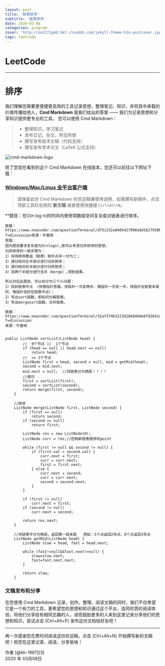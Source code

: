 ```yaml
---
layout: post
title: '链表排序'
subtitle: '链表排序'
date: 2020-03-08
categories: program
cover: 'http://on2171g4d.bkt.clouddn.com/jekyll-theme-h2o-postcover.jpg'
tags: leetcode﻿
---
```


# LeetCode

------

# 排序

我们理解您需要更便捷更高效的工具记录思想，整理笔记、知识，并将其中承载的价值传播给他人，**Cmd Markdown** 是我们给出的答案 —— 我们为记录思想和分享知识提供更专业的工具。 您可以使用 Cmd Markdown：

> * 整理知识，学习笔记
> * 发布日记，杂文，所见所想
> * 撰写发布技术文稿（代码支持）
> * 撰写发布学术论文（LaTeX 公式支持）

![cmd-markdown-logo](https://www.zybuluo.com/static/img/logo.png)

除了您现在看到的这个 Cmd Markdown 在线版本，您还可以前往以下网址下载：

### [Windows/Mac/Linux 全平台客户端](https://www.zybuluo.com/cmd/)

> 请保留此份 Cmd Markdown 的欢迎稿兼使用说明，如需撰写新稿件，点击顶部工具栏右侧的 <i class="icon-file"></i> **新文稿** 或者使用快捷键 `Ctrl+Alt+N`。

**题目：在O(n log n)的时间内使用常数级空间复杂度对链表进行排序。

```
链接：https://www.nowcoder.com/questionTerminal/d75c232a0405427098a8d1627930bea6?f=discussion来源：牛客网
思路：
因为题目要求复杂度为O(nlogn),故可以考虑归并排序的思想。
归并排序的一般步骤为：
1）将待排序数组（链表）取中点并一分为二；
2）递归地对左半部分进行归并排序；
3）递归地对右半部分进行归并排序；
4）将两个半部分进行合并（merge）,得到结果。

所以对应此题目，可以划分为三个小问题：
1）找到链表中点 （快慢指针思路，快指针一次走两步，慢指针一次走一步，快指针在链表末尾时，慢指针恰好在链表中点）；
2）写出sort函数，即如何分解链表。
3）写出mergesort函数，合并链表。
```

```
链接：https://www.nowcoder.com/questionTerminal/32af374b322342b68460e6fd2641dd1b?f=discussion
来源：牛客网

 
public ListNode sortList(ListNode head) {
		//  0个节点 ||  1个节点
		if (head == null || head.next == null)  
			return head;
		//  >= 2个节点
		ListNode first = head, second = null, mid = getMid(head);
		second = mid.next;
		mid.next = null;  //将链表分为两段！！！！
		//递归
		first = sortList(first);
		second = sortList(second);
		return merge(first, second);
	}
 
	//排序
	ListNode merge(ListNode first, ListNode second) {
		if (first == null)
			return second;
		if (second == null)
			return first;
		
		ListNode res = new ListNode(0);
		ListNode curr = res;//控制新链表顺序的point
 
		while (first != null && second != null) {
			if (first.val < second.val) {
				curr.next = first;
				curr = curr.next;
				first = first.next;
			} else {
				curr.next = second;
				curr = curr.next;
				second = second.next;
			}
		}
 
		if (first != null)
			curr.next = first;
		if (second != null)
			curr.next = second;
		
		return res.next;
	}
	
	//将链表平分为两段，返回第一段末尾   例如：5个点返回2号点，6个点返回3号点
	ListNode getMid(ListNode head) {
		ListNode slow = head, fast = head.next;
		
		while (fast!=null&&fast.next!=null) {
			slow=slow.next;
			fast=fast.next.next;
		}
		
		return slow;
	}

```

### 文稿发布和分享

在您使用 Cmd Markdown 记录，创作，整理，阅读文稿的同时，我们不仅希望它是一个有力的工具，更希望您的思想和知识通过这个平台，连同优质的阅读体验，将他们分享给有相同志趣的人，进而鼓励更多的人来到这里记录分享他们的思想和知识，尝试点击 <i class="icon-share"></i> (Ctrl+Alt+P) 发布这份文档给好友吧！

------

再一次感谢您花费时间阅读这份欢迎稿，点击 <i class="icon-file"></i> (Ctrl+Alt+N) 开始撰写新的文稿吧！祝您在这里记录、阅读、分享愉快！

作者 [@kh-1997][3]     
2020 年 03月08日    